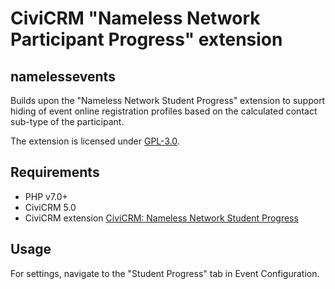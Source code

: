 # CiviCRM "Nameless Network Participant Progress" extension
## namelessevents

Builds upon the "Nameless Network Student Progress" extension to support hiding 
of event online registration profiles based on the calculated contact sub-type
of the participant.

The extension is licensed under [GPL-3.0](LICENSE.txt).

## Requirements

* PHP v7.0+
* CiviCRM 5.0
* CiviCRM extension [CiviCRM: Nameless Network Student Progress](https://github.com/twomice/namelessprogress)

## Usage

For settings, navigate to the "Student Progress" tab in Event Configuration.
